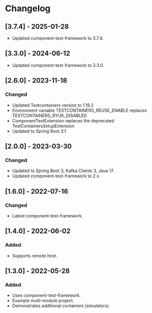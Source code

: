 # Changelog

## [3.7.4] - 2025-01-28
- Updated component-test-framework to 3.7.4.

## [3.3.0] - 2024-06-12
- Updated component-test-framework to 3.3.0.

## [2.6.0] - 2023-11-18
### Changed
- Updated Testcontainers version to 1.19.2
- Environment variable TESTCONTAINERS_REUSE_ENABLE replaces TESTCONTAINERS_RYUK_DISABLED
- ComponentTestExtension replaces the deprecated TestContainersSetupExtension
- Updated to Spring Boot 3.1

## [2.0.0] - 2023-03-30
### Changed
- Updated to Spring Boot 3, Kafka Clients 3, Java 17.
- Updated component-test-framework to 2.x.

## [1.6.0] - 2022-07-16
### Changed
- Latest component-test-framework.

## [1.4.0] - 2022-06-02
### Added
- Supports remote host.

## [1.3.0] - 2022-05-28
### Added
- Uses component-test-framework.
- Example multi-module project.
- Demonstrates additional containers (simulators).
